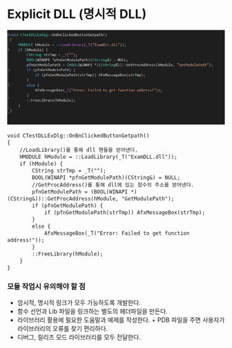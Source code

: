 # Explicit DLL (명시적 DLL)

![](../../images/DLL/9.png)  

```
void CTestDLLExDlg::OnBnClickedButtonGetpath()
{
    //LoadLibrary()를 통해 dll 핸들을 얻어낸다.
	HMODULE hModule = ::LoadLibrary(_T("ExamDLL.dll"));
	if (hModule) {
		CString strTmp = _T("");
		BOOL(WINAPI *pfnGetModulePath)(CString&) = NULL;
        //GetProcAddress()를 통해 dll에 있는 함수의 주소를 얻어낸다.
		pfnGetModulePath = (BOOL(WINAPI *)(CString&))::GetProcAddress(hModule, "GetModulePath");
		if (pfnGetModulePath) {
			if (pfnGetModulePath(strTmp)) AfxMessageBox(strTmp);
		}
		else {
			AfxMessageBox(_T("Error: Failed to get function address!"));
		}
		::FreeLibrary(hModule);
	}
}
```

### 모듈 작업시 유의해야 할 점
* 암시적, 명시적 링크가 모두 가능하도록 개발한다.
* 함수 선언과 Lib 파일을 링크하는 별도의 헤더파일을 만든다.
* 라이브러리 활용에 필요한 도움말과 예제를 작성한다. + PDB 파일을 주면 사용자가 라이브러리의 오류를 찾기 편리하다.
* 디버그, 릴리즈 모드 라이브러리를 모두 전달한다.
